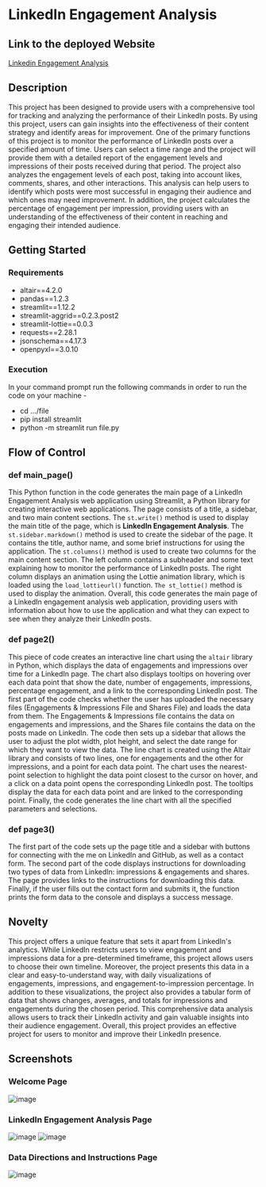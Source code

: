 # LinkedIn Engagement Analysis

## Link to the deployed Website
[Linkedin Engagement Analysis](https://linkedin-engagement.streamlit.app/)

## Description
This project has been designed to provide users with a comprehensive tool for tracking and analyzing the performance of their LinkedIn posts. By using this project, users can gain insights into the effectiveness of their content strategy and identify areas for improvement. One of the primary functions of this project is to monitor the performance of LinkedIn posts over a specified amount of time. Users can select a time range and the project will provide them with a detailed report of the engagement levels and impressions of their posts received during that period. The project also analyzes the engagement levels of each post, taking into account likes, comments, shares, and other interactions. This analysis can help users to identify which posts were most successful in engaging their audience and which ones may need improvement. In addition, the project calculates the percentage of engagement per impression, providing users with an understanding of the effectiveness of their content in reaching and engaging their intended audience.

## Getting Started
### Requirements
- altair==4.2.0
- pandas==1.2.3
- streamlit==1.12.2
- streamlit-aggrid==0.2.3.post2
- streamlit-lottie==0.0.3
- requests==2.28.1
- jsonschema==4.17.3
- openpyxl==3.0.10
### Execution
In your command prompt run the following commands in order to run the code on your machine -
- cd .../file
- pip install streamlit
- python -m streamlit run file.py

## Flow of Control
### def main_page() <br> 
This Python function in the code generates the main page of a LinkedIn Engagement Analysis web application using Streamlit, a Python library for creating interactive web applications. The page consists of a title, a sidebar, and two main content sections. The `st.write()` method is used to display the main title of the page, which is **LinkedIn Engagement Analysis**. The `st.sidebar.markdown()` method is used to create the sidebar of the page. It contains the title, author name, and some brief instructions for using the application. The `st.columns()` method is used to create two columns for the main content section. The left column contains a subheader and some text explaining how to monitor the performance of LinkedIn posts. The right column displays an animation using the Lottie animation library, which is loaded using the `load_lottieurl()` function. `The st_lottie()` method is used to display the animation. Overall, this code generates the main page of a LinkedIn engagement analysis web application, providing users with information about how to use the application and what they can expect to see when they analyze their LinkedIn posts.

### def page2() <br> 
This piece of code creates an interactive line chart using the `altair` library in Python, which displays the data of engagements and impressions over time for a LinkedIn page. The chart also displays tooltips on hovering over each data point that show the date, number of engagements, impressions, percentage engagement, and a link to the corresponding LinkedIn post. The first part of the code checks whether the user has uploaded the necessary files (Engagements & Impressions File and Shares File) and loads the data from them. The Engagements & Impressions file contains the data on engagements and impressions, and the Shares file contains the data on the posts made on LinkedIn. The code then sets up a sidebar that allows the user to adjust the plot width, plot height, and select the date range for which they want to view the data. The line chart is created using the Altair library and consists of two lines, one for engagements and the other for impressions, and a point for each data point. The chart uses the nearest-point selection to highlight the data point closest to the cursor on hover, and a click on a data point opens the corresponding LinkedIn post. The tooltips display the data for each data point and are linked to the corresponding point. Finally, the code generates the line chart with all the specified parameters and selections.

### def page3() <br>
The first part of the code sets up the page title and a sidebar with buttons for connecting with the me on LinkedIn and GitHub, as well as a contact form. The second part of the code displays instructions for downloading two types of data from LinkedIn: impressions & engagements and shares. The page provides links to the instructions for downloading this data. Finally, if the user fills out the contact form and submits it, the function prints the form data to the console and displays a success message.

## Novelty
This project offers a unique feature that sets it apart from LinkedIn's analytics. While LinkedIn restricts users to view engagement and impressions data for a pre-determined timeframe, this project allows users to choose their own timeline. Moreover, the project presents this data in a clear and easy-to-understand way, with daily visualizations of engagements, impressions, and engagement-to-impression percentage. In addition to these visualizations, the project also provides a tabular form of data that shows changes, averages, and totals for impressions and engagements during the chosen period. This comprehensive data analysis allows users to track their LinkedIn activity and gain valuable insights into their audience engagement. Overall, this project provides an effective project for users to monitor and improve their LinkedIn presence.

## Screenshots
### Welcome Page
![image](https://user-images.githubusercontent.com/93984886/225281233-a7cfe60a-67c0-4fec-ad62-667141e78d01.png)

### LinkedIn Engagement Analysis Page
![image](https://user-images.githubusercontent.com/93984886/225281399-5e22b5d9-76c6-4d90-b619-67b43db85b24.png)
![image](https://user-images.githubusercontent.com/93984886/225281439-1cd0c0bb-ec90-4817-b094-9113e3a7a1f6.png)

### Data Directions and Instructions Page
![image](https://user-images.githubusercontent.com/93984886/225281541-cd73102a-e779-4015-ac3f-485647e25d63.png)

